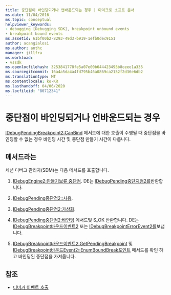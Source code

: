 ```yaml
---
title: 중단점이 바인딩되거나 언바운드되는 경우 | 마이크로 소프트 문서
ms.date: 11/04/2016
ms.topic: conceptual
helpviewer_keywords:
- debugging [Debugging SDK], breakpoint unbound events
- breakpoint bound events
ms.assetid: 61bf00b2-8293-49d3-b919-1efb0dec9151
author: acangialosi
ms.author: anthc
manager: jillfra
ms.workload:
- vssdk
ms.openlocfilehash: 3253841778fe5a07e00b644423495b8ceee1a335
ms.sourcegitcommit: 16a4a5da4a4fd795b46a0869ca2152f2d36e6db2
ms.translationtype: MT
ms.contentlocale: ko-KR
ms.lasthandoff: 04/06/2020
ms.locfileid: "80712341"
---
```

# <a name="when-a-breakpoint-binds-or-becomes-unbound"></a>중단점이 바인딩되거나 언바운드되는 경우
[IDebugPendingBreakpoint2:CanBind](../../extensibility/debugger/reference/idebugpendingbreakpoint2-canbind.md) 메서드에 대한 호출이 수행될 때 중단점을 바인딩할 수 없는 경우 바인딩 시간 및 중단점 만들기 시간이 다릅니다.

## <a name="methods-called"></a>메서드라는
 세션 디버그 관리자(SDM)는 다음 메서드를 호출합니다.

1. [IDebugEngine2:만들기보류 중단점](../../extensibility/debugger/reference/idebugengine2-creatependingbreakpoint.md). DE는 [IDebugPending중단지점2를](../../extensibility/debugger/reference/idebugpendingbreakpoint2.md)반환합니다.

2. [IDebugPending중단점2::사용](../../extensibility/debugger/reference/idebugpendingbreakpoint2-enable.md).

3. [IDebugPending중단점2:가상화](../../extensibility/debugger/reference/idebugpendingbreakpoint2-virtualize.md).

4. [IDebugPending중단점2:바인딩](../../extensibility/debugger/reference/idebugpendingbreakpoint2-bind.md) 메서드및 S_OK 반환합니다. DE는 [IDebugBreakpoint바운드이벤트2](../../extensibility/debugger/reference/idebugbreakpointboundevent2.md) 또는 [IDebugBreakpointErrorEvent2를](../../extensibility/debugger/reference/idebugbreakpointerrorevent2.md)보냅니다.

5. [IDebugBreakpoint바운드이벤트2:GetPendingBreakpoint](../../extensibility/debugger/reference/idebugbreakpointboundevent2-getpendingbreakpoint.md) 및 [IDebugBreakpoint바운드Event2::EnumBoundBreak포인트](../../extensibility/debugger/reference/idebugbreakpointboundevent2-enumboundbreakpoints.md) 메서드를 확인 하 고 바인딩된 중단점을 가져옵니다.

## <a name="see-also"></a>참조
- [디버거 이벤트 호출](../../extensibility/debugger/calling-debugger-events.md)
